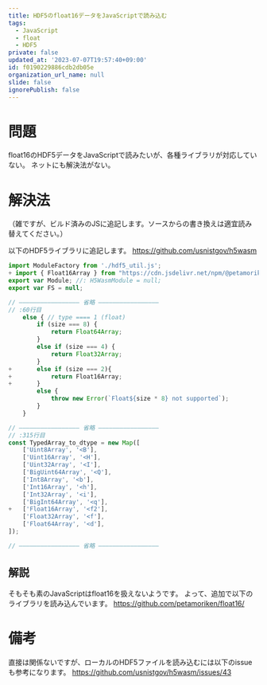 ```yaml
---
title: HDF5のfloat16データをJavaScriptで読み込む
tags:
  - JavaScript
  - float
  - HDF5
private: false
updated_at: '2023-07-07T19:57:40+09:00'
id: f0190229886cdb2db05e
organization_url_name: null
slide: false
ignorePublish: false
---
```

# 問題
float16のHDF5データをJavaScriptで読みたいが、各種ライブラリが対応していない。
ネットにも解決法がない。

# 解決法
（雑ですが、ビルド済みのJSに追記します。ソースからの書き換えは適宜読み替えてください。）

以下のHDF5ライブラリに追記します。
https://github.com/usnistgov/h5wasm

```diff_javascript:https://cdn.jsdelivr.net/npm/h5wasm@0.6.0/dist/esm/hdf5_hl.js
import ModuleFactory from './hdf5_util.js';
+ import { Float16Array } from "https://cdn.jsdelivr.net/npm/@petamoriken/float16/+esm";
export var Module; //: H5WasmModule = null;
export var FS = null;

// ――――――――――――――――― 省略 ―――――――――――――――――
// :60行目
    else { // type ==== 1 (float)
        if (size === 8) {
            return Float64Array;
        }
        else if (size === 4) {
            return Float32Array;
        }
+       else if (size === 2){
+           return Float16Array;
+       }
        else {
            throw new Error(`Float${size * 8} not supported`);
        }
    }

// ――――――――――――――――― 省略 ―――――――――――――――――
// :315行目
const TypedArray_to_dtype = new Map([
    ['Uint8Array', '<B'],
    ['Uint16Array', '<H'],
    ['Uint32Array', '<I'],
    ['BigUint64Array', '<Q'],
    ['Int8Array', '<b'],
    ['Int16Array', '<h'],
    ['Int32Array', '<i'],
    ['BigInt64Array', '<q'],
+   ['Float16Array', '<f2'],
    ['Float32Array', '<f'],
    ['Float64Array', '<d'],
]);

// ――――――――――――――――― 省略 ―――――――――――――――――
```
## 解説
そもそも素のJavaScriptはfloat16を扱えないようです。
よって、追加で以下のライブラリを読み込んでいます。
https://github.com/petamoriken/float16/

# 備考
直接は関係ないですが、ローカルのHDF5ファイルを読み込むには以下のissueも参考になります。
https://github.com/usnistgov/h5wasm/issues/43
